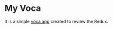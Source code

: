 # My Voca

It is a simple [voca app](https://jungjiwoo1028.github.io/Voca/) created to review the Redux.
